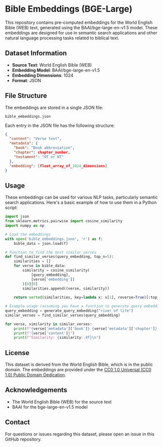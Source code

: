 # Bible Embeddings (BGE-Large)

This repository contains pre-computed embeddings for the World English Bible (WEB) text, generated using the BAAI/bge-large-en-v1.5 model. These embeddings are designed for use in semantic search applications and other natural language processing tasks related to biblical text.

## Dataset Information

- **Source Text**: World English Bible (WEB)
- **Embedding Model**: BAAI/bge-large-en-v1.5
- **Embedding Dimensions**: 1024
- **Format**: JSON

## File Structure

The embeddings are stored in a single JSON file:

```
bible_embeddings.json
```

Each entry in the JSON file has the following structure:

```json
{
  "content": "Verse text",
  "metadata": {
    "book": "Book abbreviation",
    "chapter": chapter_number,
    "testament": "OT or NT"
  },
  "embedding": [float_array_of_1024_dimensions]
}
```

## Usage

These embeddings can be used for various NLP tasks, particularly semantic search applications. Here's a basic example of how to use them in a Python script:

```python
import json
from sklearn.metrics.pairwise import cosine_similarity
import numpy as np

# Load the embeddings
with open('bible_embeddings.json', 'r') as f:
    bible_data = json.load(f)

# Function to find the most similar verses
def find_similar_verses(query_embedding, top_n=5):
    similarities = []
    for verse in bible_data:
        similarity = cosine_similarity(
            [query_embedding],
            [verse['embedding']]
        )[0][0]
        similarities.append((verse, similarity))
    
    return sorted(similarities, key=lambda x: x[1], reverse=True)[:top_n]

# Example usage (assuming you have a function to generate query embeddings)
query_embedding = generate_query_embedding("river of life")
similar_verses = find_similar_verses(query_embedding)

for verse, similarity in similar_verses:
    print(f"{verse['metadata']['book']} {verse['metadata']['chapter']}:")
    print(f"{verse['content']}")
    print(f"Similarity: {similarity:.4f}\n")
```

## License

This dataset is derived from the World English Bible, which is in the public domain. The embeddings are provided under the [CC0 1.0 Universal (CC0 1.0) Public Domain Dedication](https://creativecommons.org/publicdomain/zero/1.0/).

## Acknowledgements

- The World English Bible (WEB) for the source text
- BAAI for the bge-large-en-v1.5 model

## Contact

For questions or issues regarding this dataset, please open an issue in this GitHub repository.
